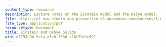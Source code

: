 ```yaml
---
content_type: resource
description: Lecture notes on the Einstein model and the Debye model.
file: https://ol-ocw-studio-app-production.s3.amazonaws.com/courses/5-62-physical-chemistry-ii-spring-2008/d3798b949cfaa3a83330a18c59efc892_21s_562ln08.pdf
file_type: application/pdf
resourcetype: Document
title: Einstein and Debye Solids
uid: d3798b94-9cfa-a3a8-3330-a18c59efc892
---
```

